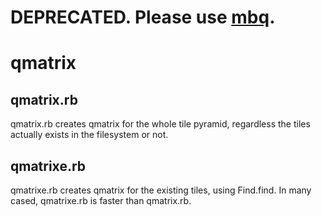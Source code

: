 # DEPRECATED. Please use [mbq](https://github.com/hfu/mbq/).

# qmatrix
## qmatrix.rb
qmatrix.rb creates qmatrix for the whole tile pyramid, regardless the tiles actually exists in the filesystem or not.

## qmatrixe.rb
qmatrixe.rb creates qmatrix for the existing tiles, using Find.find. In many cased, qmatrixe.rb is faster than qmatrix.rb.
